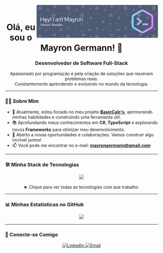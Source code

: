 <div align="center">
  
<img align="right" alt="Coding" width="400" src="github-header-banner.png">

  <br/>

  <h1>Olá, eu sou o Mayron Germann! 👋</h1>
  <h3>Desenvolvedor de Software Full-Stack</h3>
  
  <p align="center">
    Apaixonado por programação e pela criação de soluções que resolvem problemas reais. <br/> 
    Constantemente aprendendo e evoluindo no mundo da tecnologia.
  </p>

</div>

---

### 👨‍💻 Sobre Mim

- 🚀 Atualmente, estou focado no meu projeto **[BasicCalc's](https://github.com/mayrongermann/basiccalc)**, aprimorando minhas habilidades e construindo uma ferramenta útil.
- 📚 Aprofundando meus conhecimentos em **C#, TypeScript** e explorando novos **Frameworks** para otimizar meu desenvolvimento.
- 💬 Aberto a novas oportunidades e colaborações. Vamos construir algo incrível juntos!
- 📫 Você pode me encontrar no e-mail: **mayrongermann@gmail.com**

---

### 🛠️ Minha Stack de Tecnologias

<p align="center">
  <a href="https://skillicons.dev">
    <img src="https://skillicons.dev/icons?i=ts,cs,js,react,nodejs,express,flutter,dart,java,python,docker,git,mongodb,mysql&perline=7" />
  </a>
</p>

<details align="center">
  <summary>Clique para ver todas as tecnologias com que trabalho</summary>
  <br/>
  <p><b>Linguagens:</b> TypeScript, JavaScript, C#, C++, C, Python, Java, Kotlin, Dart, HTML, CSS</p>
  <p><b>Frontend:</b> React, Flutter</p>
  <p><b>Backend:</b> Node.js, Express</p>
  <p><b>Bancos de Dados:</b> MongoDB, MySQL, Firebase</p>
  <p><b>Game Dev:</b> Unity, Unreal Engine</p>
  <p><b>Ferramentas & DevOps:</b> Git, Docker, Linux, Selenium, Android Studio</p>
</details>

---

### 📊 Minhas Estatísticas no GitHub

<div align="center">
  
  <a href="https://github.com/mayrongermann">
    <img height="180em" src="https://github-readme-stats.vercel.app/api/top-langs/?username=mayrongermann&layout=compact&langs_count=7&theme=tokyonight"/>
  </a>
  
</div>

---

### 🔗 Conecte-se Comigo

<p align="center">
  <a href="https://linkedin.com/in/mayron-pádua-69613724b" target="_blank">
    <img src="https://img.shields.io/badge/LinkedIn-0077B5?style=for-the-badge&logo=linkedin&logoColor=white" alt="LinkedIn"/>
  </a>
  <a href="mailto:mayrongermann@gmail.com" target="_blank">
    <img src="https://img.shields.io/badge/Email-D14836?style=for-the-badge&logo=gmail&logoColor=white" alt="Email"/>
  </a>
</p>

